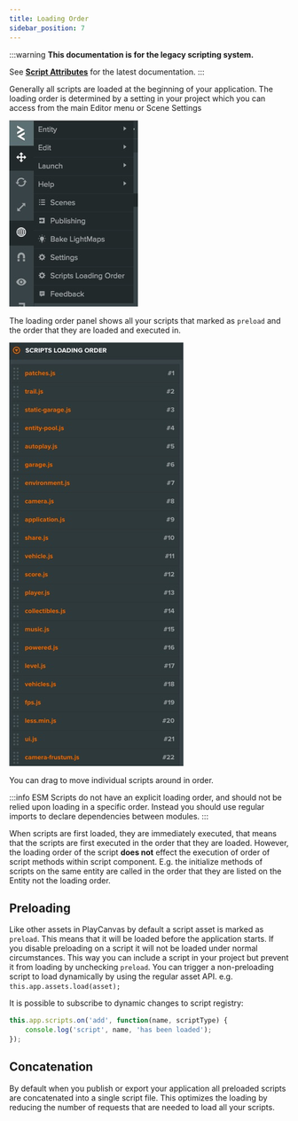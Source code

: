 ```yaml
---
title: Loading Order
sidebar_position: 7
---
```

:::warning
**This documentation is for the legacy scripting system.**

See [**Script Attributes**](../script-attributes.md) for the latest documentation.
:::

Generally all scripts are loaded at the beginning of your application. The loading order is determined by a setting in your project which you can access from the main Editor menu or Scene Settings

![Loading Order](/img/user-manual/scripting/script-loading-order.jpg)

The loading order panel shows all your scripts that marked as `preload` and the order that they are loaded and executed in.

![Loading Order List](/img/user-manual/scripting/loading-order-list.jpg)

You can drag to move individual scripts around in order.

:::info
ESM Scripts do not have an explicit loading order, and should not be relied upon loading in a specific order. Instead you should use regular imports to declare dependencies between modules.
:::

When scripts are first loaded, they are immediately executed, that means that the scripts are first executed in the order that they are loaded. However, the loading order of the script **does not** effect the execution of order of script methods within script component. E.g. the initialize methods of scripts on the same entity are called in the order that they are listed on the Entity not the loading order.

## Preloading

Like other assets in PlayCanvas by default a script asset is marked as `preload`. This means that it will be loaded before the application starts. If you disable preloading on a script it will not be loaded under normal circumstances. This way you can include a script in your project but prevent it from loading by unchecking `preload`. You can trigger a non-preloading script to load dynamically by using the regular asset API. e.g. `this.app.assets.load(asset);`

It is possible to subscribe to dynamic changes to script registry:

```javascript
this.app.scripts.on('add', function(name, scriptType) {
    console.log('script', name, 'has been loaded');
});
```

## Concatenation

By default when you publish or export your application all preloaded scripts are concatenated into a single script file. This optimizes the loading by reducing the number of requests that are needed to load all your scripts.
